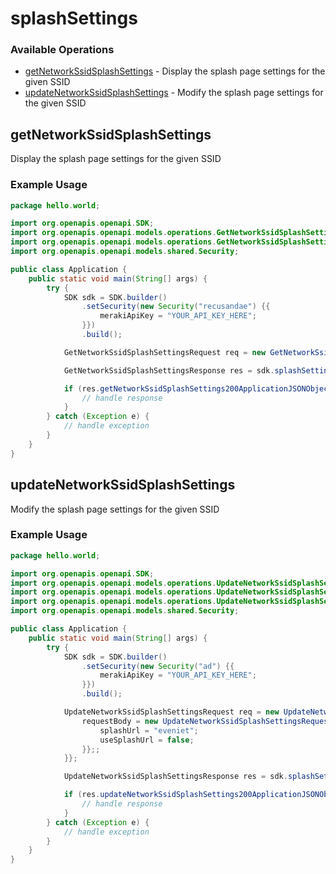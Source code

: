 # splashSettings

### Available Operations

* [getNetworkSsidSplashSettings](#getnetworkssidsplashsettings) - Display the splash page settings for the given SSID
* [updateNetworkSsidSplashSettings](#updatenetworkssidsplashsettings) - Modify the splash page settings for the given SSID

## getNetworkSsidSplashSettings

Display the splash page settings for the given SSID

### Example Usage

```java
package hello.world;

import org.openapis.openapi.SDK;
import org.openapis.openapi.models.operations.GetNetworkSsidSplashSettingsRequest;
import org.openapis.openapi.models.operations.GetNetworkSsidSplashSettingsResponse;
import org.openapis.openapi.models.shared.Security;

public class Application {
    public static void main(String[] args) {
        try {
            SDK sdk = SDK.builder()
                .setSecurity(new Security("recusandae") {{
                    merakiApiKey = "YOUR_API_KEY_HERE";
                }})
                .build();

            GetNetworkSsidSplashSettingsRequest req = new GetNetworkSsidSplashSettingsRequest("distinctio", "pariatur");            

            GetNetworkSsidSplashSettingsResponse res = sdk.splashSettings.getNetworkSsidSplashSettings(req);

            if (res.getNetworkSsidSplashSettings200ApplicationJSONObject != null) {
                // handle response
            }
        } catch (Exception e) {
            // handle exception
        }
    }
}
```

## updateNetworkSsidSplashSettings

Modify the splash page settings for the given SSID

### Example Usage

```java
package hello.world;

import org.openapis.openapi.SDK;
import org.openapis.openapi.models.operations.UpdateNetworkSsidSplashSettingsRequest;
import org.openapis.openapi.models.operations.UpdateNetworkSsidSplashSettingsRequestBody;
import org.openapis.openapi.models.operations.UpdateNetworkSsidSplashSettingsResponse;
import org.openapis.openapi.models.shared.Security;

public class Application {
    public static void main(String[] args) {
        try {
            SDK sdk = SDK.builder()
                .setSecurity(new Security("ad") {{
                    merakiApiKey = "YOUR_API_KEY_HERE";
                }})
                .build();

            UpdateNetworkSsidSplashSettingsRequest req = new UpdateNetworkSsidSplashSettingsRequest("facere", "laborum") {{
                requestBody = new UpdateNetworkSsidSplashSettingsRequestBody() {{
                    splashUrl = "eveniet";
                    useSplashUrl = false;
                }};;
            }};            

            UpdateNetworkSsidSplashSettingsResponse res = sdk.splashSettings.updateNetworkSsidSplashSettings(req);

            if (res.updateNetworkSsidSplashSettings200ApplicationJSONObject != null) {
                // handle response
            }
        } catch (Exception e) {
            // handle exception
        }
    }
}
```
